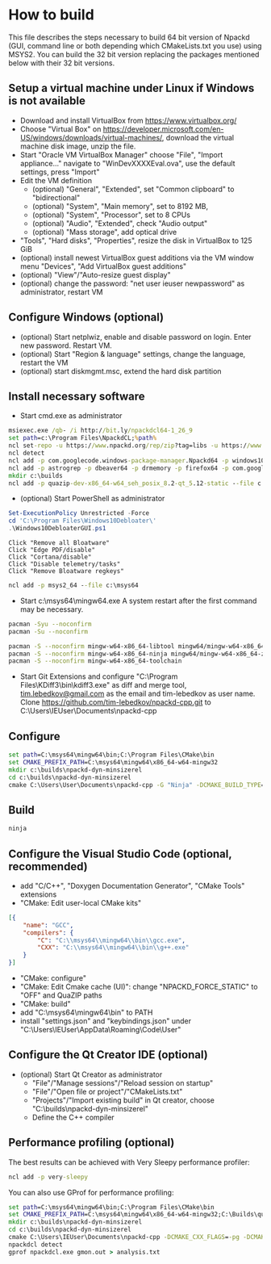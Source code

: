 # How to build

This file describes the steps necessary to build 64 bit version of Npackd 
(GUI, command line or both depending which CMakeLists.txt you use) using MSYS2. 
You can build the 32 bit version replacing the packages mentioned below with 
their 32 bit versions.

## Setup a virtual machine under Linux if Windows is not available ##

- Download and install VirtualBox from https://www.virtualbox.org/
- Choose "Virtual Box" on 
   https://developer.microsoft.com/en-US/windows/downloads/virtual-machines/, 
   download the virtual machine disk image, unzip the file.
- Start "Oracle VM VirtualBox Manager"
   choose "File", "Import appliance..."
   navigate to "WinDevXXXXEval.ova", use the default settings, press "Import"
- Edit the VM definition
  - (optional) "General", "Extended", set "Common clipboard" to "bidirectional"
  - (optional) "System", "Main memory", set to 8192 MB, 
  - (optional) "System", "Processor", set to 8 CPUs
  - (optional) "Audio", "Extended", check "Audio output"
  - (optional) "Mass storage", add optical drive
- "Tools", "Hard disks", "Properties", resize the disk in VirtualBox to 125 GiB
- (optional) install newest VirtualBox guest additions via the VM window menu "Devices", "Add VirtualBox guest additions"
- (optional) "View"/"Auto-resize guest display"
- (optional) change the password: "net user ieuser newpassword" as administrator, restart VM

## Configure Windows (optional)
- (optional) Start netplwiz, enable and disable password on login. Enter new password. Restart VM.
- (optional) Start "Region & language" settings, change the language, restart the VM
- (optional) start diskmgmt.msc, extend the hard disk partition

## Install necessary software

- Start cmd.exe as administrator
```bat
msiexec.exe /qb- /i http://bit.ly/npackdcl64-1_26_9
set path=c:\Program Files\NpackdCL;%path%
ncl set-repo -u https://www.npackd.org/rep/zip?tag=libs -u https://www.npackd.org/rep/zip?tag=stable -u https://www.npackd.org/rep/zip?tag=stable64
ncl detect
ncl add -p com.googlecode.windows-package-manager.Npackd64 -p windows10debloater -p qt-creator64 -p vs-code64 -p com.microsoft.ProcessExplorer -p org.7-zip.SevenZIP64 -p nircmd64 -p com.advancedinstaller.AdvancedInstallerFreeware
ncl add -p astrogrep -p dbeaver64 -p drmemory -p firefox64 -p com.googlecode.gitextensions.GitExtensions -p kdiff3-64 -p com.lockhunter.LockHunter64 -p notepadpp64 -p org.cmake.CMake
mkdir c:\builds
ncl add -p quazip-dev-x86_64-w64_seh_posix_8.2-qt_5.12-static --file c:\Builds\quazip-dev-x86_64-w64_seh_posix_8.2-qt_5.12-static
```
- (optional) Start PowerShell as administrator
```powershell
Set-ExecutionPolicy Unrestricted -Force 
cd 'C:\Program Files\Windows10Debloater\'
.\Windows10DebloaterGUI.ps1
```
	Click "Remove all Bloatware"
	Click "Edge PDF/disable"
	Click "Cortana/disable"
	Click "Disable telemetry/tasks"
	Click "Remove Bloatware regkeys"
```bat
ncl add -p msys2_64 --file c:\msys64
```
- Start c:\msys64\mingw64.exe
A system restart after the first command may be necessary.
```bash
pacman -Syu --noconfirm
pacman -Su --noconfirm

pacman -S --noconfirm mingw-w64-x86_64-libtool mingw64/mingw-w64-x86_64-jasper mingw64/mingw-w64-x86_64-qt5 mingw64/mingw-w64-x86_64-icu mingw64/mingw-w64-x86_64-zstd mingw64/mingw-w64-x86_64-quazip
pacman -S --noconfirm mingw-w64-x86_64-ninja mingw64/mingw-w64-x86_64-zstd
pacman -S --noconfirm mingw-w64-x86_64-toolchain
```
- Start Git Extensions and configure "C:\Program Files\KDiff3\bin\kdiff3.exe" as diff and merge tool,
    tim.lebedkov@gmail.com as the email and tim-lebedkov as user name.
	Clone https://github.com/tim-lebedkov/npackd-cpp.git to C:\Users\IEUser\Documents\npackd-cpp

## Configure

```bat
set path=C:\msys64\mingw64\bin;C:\Program Files\CMake\bin
set CMAKE_PREFIX_PATH=C:\msys64\mingw64\x86_64-w64-mingw32
mkdir c:\builds\npackd-dyn-minsizerel
cd c:\builds\npackd-dyn-minsizerel
cmake C:\Users\User\Documents\npackd-cpp -G "Ninja" -DCMAKE_BUILD_TYPE=MinSizeRel -DNPACKD_FORCE_STATIC:BOOL=OFF  -DQUAZIP_ROOT:PATH=C:\builds\quazip-dev-x86_64-w64_seh_posix_8.2-qt_5.12-static
```

## Build

```bat
ninja
```
## Configure the Visual Studio Code (optional, recommended)
 * add "C/C++", "Doxygen Documentation Generator", "CMake Tools" extensions
 * "CMake: Edit user-local CMake kits"
```json
[{
    "name": "GCC",
    "compilers": {
        "C": "C:\\msys64\\mingw64\\bin\\gcc.exe",
        "CXX": "C:\\msys64\\mingw64\\bin\\g++.exe"
    }
}]
``` 
 * "CMake: configure"
 * "CMake: Edit Cmake cache (UI)": change "NPACKD_FORCE_STATIC" to "OFF" and QuaZIP paths
 * "CMake: build"
 * add "C:\msys64\mingw64\bin" to PATH
 * install "settings.json" and "keybindings.json" under "C:\Users\IEUser\AppData\Roaming\Code\User"

## Configure the Qt Creator IDE (optional)

* (optional) Start Qt Creator as administrator
    * "File"/"Manage sessions"/"Reload session on startup"
    * "File"/"Open file or project"/"CMakeLists.txt"
    * "Projects"/"Import existing build" in Qt creator, choose "C:\builds\npackd-dyn-minsizerel"
    * Define the C++ compiler

## Performance profiling (optional)

The best results can be achieved with Very Sleepy performance profiler:

```bat
ncl add -p very-sleepy
```

You can also use GProf for performance profiling:

```bat
set path=C:\msys64\mingw64\bin;C:\Program Files\CMake\bin
set CMAKE_PREFIX_PATH=C:\msys64\mingw64\x86_64-w64-mingw32;C:\Builds\quazip-dev-x86_64-w64_seh_posix_8.2-qt_5.12-static
mkdir c:\builds\npackd-dyn-minsizerel
cd c:\builds\npackd-dyn-minsizerel
cmake C:\Users\IEUser\Documents\npackd-cpp -DCMAKE_CXX_FLAGS=-pg -DCMAKE_EXE_LINKER_FLAGS=-pg -DCMAKE_SHARED_LINKER_FLAGS=-pg -G "Ninja" -DCMAKE_BUILD_TYPE=MinSizeRel -DNPACKD_FORCE_STATIC:BOOL=OFF
npackdcl detect
gprof npackdcl.exe gmon.out > analysis.txt
```
